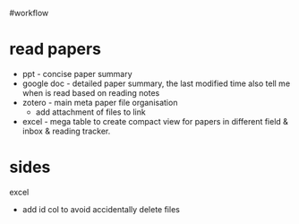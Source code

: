 \#workflow

# read papers

* ppt - concise paper summary
* google doc - detailed paper summary, the last modified time also tell me when is read based on reading notes
* zotero - main meta paper file organisation 
  * add attachment of files to link
* excel - mega table to create compact view for papers in different field & inbox & reading tracker.


# sides

excel 
- add id col to avoid accidentally delete files